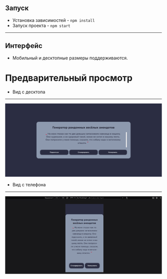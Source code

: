 ## Запуск
- Установка зависимостей - ```npm install```
- Запуск проекта - ```npm start```

---

## Интерфейс
- Мобильный и десктопные размеры поддерживаются.

# Предварительный просмотр
- Вид с десктопа
---
![desktop](previews/desktop.png)
- Вид с телефона
---
![mobile](previews/mobile.png)